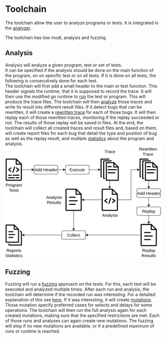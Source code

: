 # Toolchain

The toolchain allow the user to analyze programs or tests.
It is integrated in the [analyzer](../analyzer).

The toolchain has tow modi, analysis and fuzzing.

## Analysis

Analysis will analyze a given program, test or set of tests.\
It can be specified if the analysis should be done on the main function of the
program, on on specific test or on all tests. If it is done on all tests, the
following is consecutively done for each test.\
The toolchain will first add a small header to the main or test function.
This header signals the runtime, that it is supposed to record the trace.
It will then use the modified go runtime to [run](recording.md) the test or program.
This will produce the trace files. The toolchain will then [analyze](analysis.md) those traces and write its result into different result files. If it detect bugs that
can be rewritten, it will create a [rewritten trace](replay.md) for each of those bugs.
It will then replay each of those rewritten traces, monitoring if the replay succeeded or not. The results of those replay will be saved in files.
At the end, the toolchain will collect all created traces and result files
and, based on them, will create report files for each bug that detail the
type and position of bug as well as the replay result, and multiple [statistics](statistics.md)
about the program and analysis.
![Analysis](img/analysis.png)

## Fuzzing

Fuzzing will run a [fuzzing](fuzzing.md) approach on the tests. For this,
each test will be executed and analyzed multiple times. After each run and
analysis, the toolchain will determine if the recorded run was interesting.
For a detailed explanation of this see [here](fuzzing.md). If it was
interesting, it will create [mutations](fuzzing/mutations.md). Those mutation
specify preferred cases for selects and delays for some operations.
The toolchain will then run the full analysis again for each created mutations,
making sure that the specified restrictions are met. Each of those runs and
analyses can again create new mutations. The fuzzing will stop if no
new mutations are available, or if a predefined maximum of runs or runtime
is reached.
